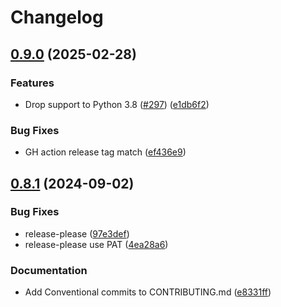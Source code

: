# Changelog

## [0.9.0](https://github.com/thumbor/thumbor-aws/compare/v0.8.1...v0.9.0) (2025-02-28)


### Features

* Drop support to Python 3.8 ([#297](https://github.com/thumbor/thumbor-aws/issues/297)) ([e1db6f2](https://github.com/thumbor/thumbor-aws/commit/e1db6f2141306ac208fab46ea1f0d2643c1f5cbe))


### Bug Fixes

* GH action release tag match ([ef436e9](https://github.com/thumbor/thumbor-aws/commit/ef436e92dcd86815c94af674ef61a90d69ca023b))

## [0.8.1](https://github.com/thumbor/thumbor-aws/compare/0.8.0...v0.8.1) (2024-09-02)


### Bug Fixes

* release-please ([97e3def](https://github.com/thumbor/thumbor-aws/commit/97e3defdbcfdb070a3e08a402644ec7d58e32248))
* release-please use PAT ([4ea28a6](https://github.com/thumbor/thumbor-aws/commit/4ea28a65a1ccac7d8e227f397256201b82f0ef78))


### Documentation

* Add Conventional commits to CONTRIBUTING.md ([e8331ff](https://github.com/thumbor/thumbor-aws/commit/e8331ff9250faab7cee15d6dac97bebf2ae1f0e0))
